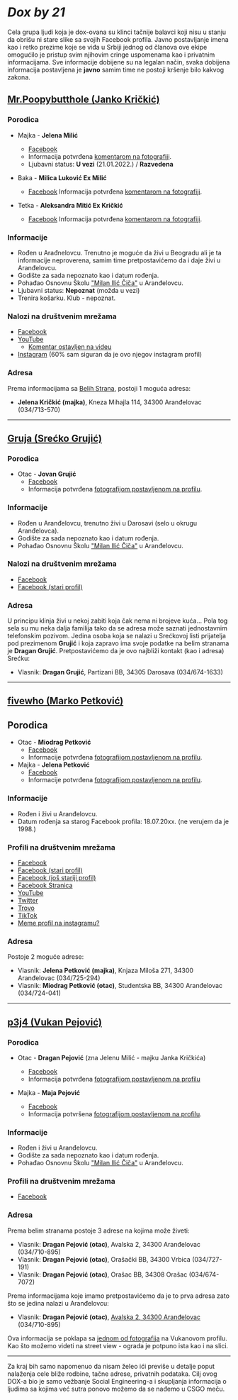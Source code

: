 # _Dox by 21_

Cela grupa ljudi koja je dox-ovana su klinci tačnije balavci koji nisu u stanju da obrišu ni stare slike sa svojih Facebook profila. Javno postavljanje imena kao i retko prezime koje se viđa u Srbiji jednog od članova ove ekipe omogućilo je pristup svim njihovim cringe uspomenama kao i privatnim informacijama. Sve informacije dobijene su na legalan način, svaka dobijena informacija postavljena je **javno** samim time ne postoji kršenje bilo kakvog zakona.

## **[Mr.Poopybutthole (Janko Kričkić)](http://steamcommunity.com/profiles/76561198835621116)**
### Porodica

* Majka - **Jelena Milić**
    * [Facebook](https://www.facebook.com/jelena.milic.353803)
    * Informacija potvrđena [komentarom na fotografiji](https://www.facebook.com/janko.krickic/posts/1646034905653010?comment_id=1646105568979277).
    * Ljubavni status: **U vezi** (21.01.2022.) / **Razvedena**

* Baka - **Milica Luković Ex Milić**
    * [Facebook](https://www.facebook.com/profile.php?id=100008499120090)
    Informacija potvrđena [komentarom na fotografiji](https://www.facebook.com/photo/?fbid=1512716055651563&set=a.1427923804130789&comment_id=1517751235148045). 

* Tetka - **Aleksandra Mitić Ex Kričkić**
    * [Facebook](https://www.facebook.com/aleksandra.mitickrickic)
    Informacija potvrđena [komentarom na fotografiji](https://www.facebook.com/photo/?fbid=1512716055651563&set=a.1427923804130789&comment_id=1517751235148045).

### Informacije
* Rođen u Arađnelovcu. Trenutno je moguće da živi u Beogradu ali je ta informacije neproverena, samim time pretpostavićemo da i daje živi u Aranđelovcu.
* Godište za sada nepoznato kao i datum rođenja.
* Pohađao Osnovnu Školu ["Milan Ilić Čiča"](https://www.osmilaniliccica.edu.rs/) u Aranđelovcu.
* Ljubavni status: **Nepoznat** (možda u vezi)
* Trenira košarku. Klub - nepoznat.

### Nalozi na društvenim mrežama
* [Facebook](https://www.facebook.com/janko.krickic)
* [YouTube](https://www.youtube.com/channel/UC1hew5u_0tFZCcCS2DrdkSw/featured)
    * [Komentar ostavljen na videu](https://www.youtube.com/watch?v=hrnHR6dzChQ&lc=Ugy7QctL3AwPN-d4XF14AaABAg)
* [Instagram](https://www.instagram.com/krickicjankoo/) (60% sam siguran da je ovo njegov instagram profil)

### Adresa
Prema informacijama sa [Belih Strana](http://www.11811.rs/BeleStrane/Index/), postoji 1 moguća adresa:
* **Jelena Kričkić (majka)**, Kneza Mihajla 114, 34300 Aranđelovac (034/713-570)
---
## **[Gruja (Srećko Grujić)](https://steamcommunity.com/profiles/76561198328456437/)**
### Porodica

* Otac - **Jovan Grujić**
    * [Facebook](https://www.facebook.com/jovan.grujic.754/)
    * Informacija potvrđena [fotografijom postavljenom na profilu](https://www.facebook.com/photo/?fbid=973860296157910&set=ecnf.100006018455984).

### Informacije
* Rođen u Aranđelovcu, trenutno živi u Darosavi (selo u okrugu Aranđelovca).
* Godište za sada nepoznato kao i datum rođenja.
* Pohađao Osnovnu Školu ["Milan Ilić Čiča"](https://www.osmilaniliccica.edu.rs/) u Aranđelovcu.

### Nalozi na društvenim mrežama
* [Facebook](https://www.facebook.com/srecko.grujic.733)
* [Facebook (stari profil)](https://www.facebook.com/profile.php?id=100006206321913)

### Adresa
U principu klinja živi u nekoj zabiti koja čak nema ni brojeve kuća... Pola tog sela su mu neka dalja familija tako da se adresa može saznati jednostavnim telefonskim pozivom. Jedina osoba koja se nalazi u Srećkovoj listi prijatelja pod prezimenom **Grujić** i koja zapravo ima svoje podatke na belim stranama je **Dragan Grujić**. Pretpostavićemo da je ovo najbliži kontakt (kao i adresa) Srećku:
* Vlasnik: **Dragan Grujić**, Partizani BB, 34305 Darosava (034/674-1633)
---
## **[fivewho (Marko Petković)](https://steamcommunity.com/profiles/76561198307271290/)**
## Porodica
* Otac - **Miodrag Petković**
    * [Facebook](https://www.facebook.com/miodrag.petkovic)
    * Informacije potvrđena [fotografijom postavljenom na profilu](https://www.facebook.com/photo/?fbid=1196029073850698&set=a.160635524056730).
* Majka - **Jelena Petković**
    * [Facebook](https://www.facebook.com/jelena.petkovic.1048)
    * Informacije potvrđena [fotografijom postavljenom na profilu](https://www.facebook.com/photo/?fbid=1196029073850698&set=a.160635524056730).

### Informacije
* Rođen i živi u Aranđelovcu.
* Datum rođenja sa starog Facebook profila: 18.07.20xx. (ne verujem da je 1998.)

### Profili na društvenim mrežama
* [Facebook](https://www.facebook.com/marko5ko)
* [Facebook (stari profil)](https://www.facebook.com/shone.yt.3)
* [Facebook (još stariji profil)](https://www.facebook.com/marko.petkovic.14)
* [Facebook Stranica](https://www.facebook.com/Petkoo32/)
* [YouTube](https://www.youtube.com/channel/UCCMACdUpMgH4PHqiefZ8hyQ/)
* [Twitter](https://twitter.com/marko5ko)
* [Trovo](https://trovo.live/fivewho)
* [TikTok](https://www.tiktok.com/@fivewho)
* [Meme profil na instagramu?](https://www.instagram.com/marko5ko_vibezz/)

### Adresa
Postoje 2 moguće adrese:
* Vlasnik: **Jelena Petković (majka)**, Knjaza Miloša 271, 34300 Aranđelovac (034/725-294)
* Vlasnik: **Miodrag Petković (otac)**, Studentska BB, 34300 Aranđelovac (034/724-041)
---
## **[p3j4 (Vukan Pejović)](https://steamcommunity.com/profiles/76561198261293947/)**
### Porodica
* Otac - **Dragan Pejović** (zna Jelenu Milić - majku Janka Kričkića)
    * [Facebook](https://www.facebook.com/dragan.pejovic2)
    * Informacija potvrđena [fotografijom postavljenom na profilu](https://www.facebook.com/photo/?fbid=698852820186337&set=ecnf.100001848769454)

* Majka - **Maja Pejović**
    * [Facebook](https://www.facebook.com/profile.php?id=100004957891204)
    * Informacija potvršena [fotografijom postavljenom na profilu](https://www.facebook.com/photo/?fbid=364626317045962&set=a.100689546772975).

### Informacije
* Rođen i živi u Aranđelovcu.
* Godište za sada nepoznato kao i datum rođenja.
* Pohađao Osnovnu Školu ["Milan Ilić Čiča"](https://www.osmilaniliccica.edu.rs/) u Aranđelovcu.

### Profili na društvenim mrežama
* [Facebook](https://www.facebook.com/vukan.pejovic.372)

### Adresa
Prema belim stranama postoje 3 adrese na kojima može živeti:
* Vlasnik: **Dragan Pejović (otac)**, Avalska 2, 34300 Aranđelovac (034/710-895)
* Vlasnik: **Dragan Pejović (otac)**, Orašački BB, 34300 Vrbica (034/727-191)
* Vlasnik: **Dragan Pejović (otac)**, Orašac BB, 34308 Orašac (034/674-7072)

Prema informacijama koje imamo pretpostavićemo da je to prva adresa zato što se jedina nalazi u Aranđelovcu:
* Vlasnik: **Dragan Pejović (otac)**, [Avalska 2, 34300 Aranđelovac](https://www.google.rs/maps/@44.3009559,20.5553561,3a,75y,237.27h,89.64t/data=!3m7!1e1!3m5!1stslTo8mTQyXH-RQmWI1vdA!2e0!6shttps:%2F%2Fstreetviewpixels-pa.googleapis.com%2Fv1%2Fthumbnail%3Fpanoid%3DtslTo8mTQyXH-RQmWI1vdA%26cb_client%3Dmaps_sv.tactile.gps%26w%3D203%26h%3D100%26yaw%3D354.46304%26pitch%3D0%26thumbfov%3D100!7i13312!8i6656) (034/710-895)

Ova informacija se poklapa sa [jednom od fotografija](https://www.facebook.com/photo/?fbid=2912659268954524&set=ecnf.100006314380686) na Vukanovom profilu. Kao što možemo videti na street view - ograda je potpuno ista kao i na slici.

---
Za kraj bih samo napomenuo da nisam želeo ići previše u detalje poput nalaženja cele bliže rodbine, tačne adrese, privatnih podataka. Cilj ovog DOX-a bio je samo vežbanje Social Engineering-a i skupljanja informacija o ljudima sa kojima već sutra ponovo možemo da se nađemo u CSGO meču.

